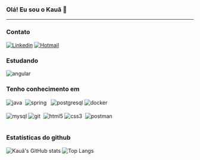 ### Olá! Eu sou o Kauã 👋<br>
<hr>
<h3>Contato</h3>

[![Linkedin](https://img.shields.io/badge/LinkedIn-0077B5?style=for-the-badge&logo=linkedin&logoColor=white)](https://www.linkedin.com/in/kaua-valdevino/)
[![Hotmail](https://img.shields.io/badge/Microsoft_Outlook-0078D4?style=for-the-badge&logo=microsoft-outlook&logoColor=white)](mailto:kauasousa15_rj@hotmail.com)


<div>
        <td colspan=4>
        <h3>Estudando</h3>
        <img align='center' alt='angular' src='https://img.shields.io/badge/React-20232A?style=for-the-badge&logo=react&logoColor=61DAFB'> 
        <br>
        <h3>Tenho conhecimento em </h3>
        <img align='center' alt='java' src='https://img.shields.io/badge/Java-ED8B00?style=for-the-badge&logo=openjdk&logoColor=white'/> 
        <img align='center' alt='spring' src='https://img.shields.io/badge/Spring-6DB33F?style=for-the-badge&logo=spring&logoColor=white'/>   
        <img align='center' alt='postgresql' src='https://img.shields.io/badge/PostgreSQL-316192?style=for-the-badge&logo=postgresql&logoColor=white'/>
        <img align='center' alt='docker' src='https://img.shields.io/badge/Docker-2496ED?style=for-the-badge&logo=docker&logoColor=white'/> 
        <br> <br>
        <img align='center' alt='mysql' src='https://img.shields.io/badge/MySQL-00000F?style=for-the-badge&logo=mysql&logoColor=white'/> 
        <img align='center' alt='git' src='https://img.shields.io/badge/Git-F05032?style=for-the-badge&logo=git&logoColor=white'/> 
        <img align='center' alt='html5' src='https://img.shields.io/badge/HTML5-E34F26?style=for-the-badge&logo=html5&logoColor=white'/>
        <img align='center' alt='css3' src='https://img.shields.io/badge/CSS3-1572B6?style=for-the-badge&logo=css3&logoColor=white'/> 
        <img align='center' alt='postman' src='https://img.shields.io/badge/Postman-FF6C37.svg?style=for-the-badge&logo=Postman&logoColor=white'>   
      </td>
</div> 



<br>
<h3>Estatísticas do github</h3>

![Kauã's GitHub stats](https://github-readme-stats.vercel.app/api?username=kaua-sousaa&show_icons=true&theme=dracula)
![Top Langs](https://github-readme-stats.vercel.app/api/top-langs/?username=kaua-sousaa&layout=compact&theme=dracula)<br>


